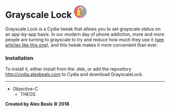 # Grayscale Lock <img src="/grayscalelockprefs/Resources/GrayscaleLock@2x.png?raw=true" height="40" alt=""/>

Grayscale Lock is a Cydia tweak that allows you to set grayscale status on an app-by-app basis.  In our modern day of phone addiction, more and more people are turning to grayscale to try and reduce how much they use it ([see articles like this one](https://www.nytimes.com/2018/01/12/technology/grayscale-phone.html)), and this tweak makes it more convenient than ever.

### Installation

To install it, either install from the .deb, or add the repository http://cydia.alexbeals.com to Cydia and download GrayscaleLock.

---

<ul>
  <li>
  Objective-C
  <ul>
  <li>THEOS</li>
  </ul>
  </li>
</ul>

**Created by Alex Beals © 2018**
